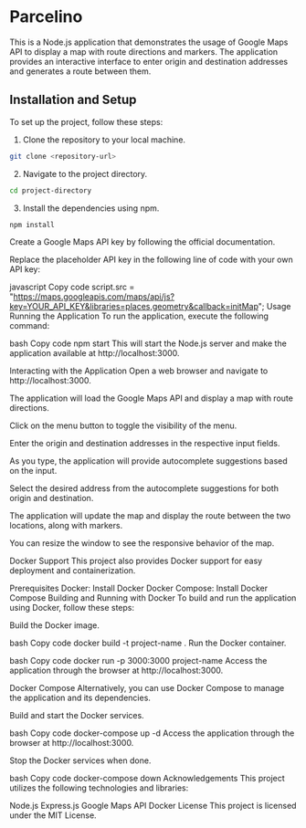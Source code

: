 
# Parcelino
This is a Node.js application that demonstrates the usage of Google Maps API to display a map with route directions and markers. The application provides an interactive interface to enter origin and destination addresses and generates a route between them.

## Installation and Setup
To set up the project, follow these steps:

1. Clone the repository to your local machine.

```bash
git clone <repository-url>
```

2. Navigate to the project directory.

```bash
cd project-directory
```

3. Install the dependencies using npm.

```bash
npm install
```

Create a Google Maps API key by following the official documentation.

Replace the placeholder API key in the following line of code with your own API key:

javascript
Copy code
script.src = "https://maps.googleapis.com/maps/api/js?key=YOUR_API_KEY&libraries=places,geometry&callback=initMap";
Usage
Running the Application
To run the application, execute the following command:

bash
Copy code
npm start
This will start the Node.js server and make the application available at http://localhost:3000.

Interacting with the Application
Open a web browser and navigate to http://localhost:3000.

The application will load the Google Maps API and display a map with route directions.

Click on the menu button to toggle the visibility of the menu.

Enter the origin and destination addresses in the respective input fields.

As you type, the application will provide autocomplete suggestions based on the input.

Select the desired address from the autocomplete suggestions for both origin and destination.

The application will update the map and display the route between the two locations, along with markers.

You can resize the window to see the responsive behavior of the map.

Docker Support
This project also provides Docker support for easy deployment and containerization.

Prerequisites
Docker: Install Docker
Docker Compose: Install Docker Compose
Building and Running with Docker
To build and run the application using Docker, follow these steps:

Build the Docker image.

bash
Copy code
docker build -t project-name .
Run the Docker container.

bash
Copy code
docker run -p 3000:3000 project-name
Access the application through the browser at http://localhost:3000.

Docker Compose
Alternatively, you can use Docker Compose to manage the application and its dependencies.

Build and start the Docker services.

bash
Copy code
docker-compose up -d
Access the application through the browser at http://localhost:3000.

Stop the Docker services when done.

bash
Copy code
docker-compose down
Acknowledgements
This project utilizes the following technologies and libraries:

Node.js
Express.js
Google Maps API
Docker
License
This project is licensed under the MIT License.